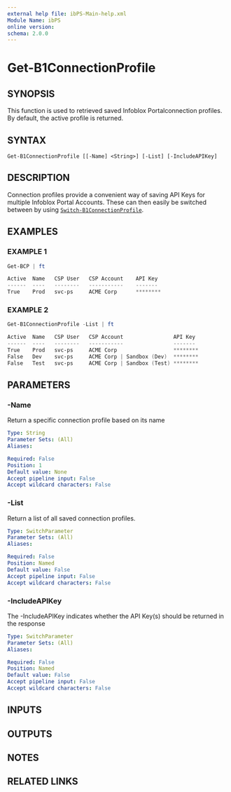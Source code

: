 ```yaml
---
external help file: ibPS-Main-help.xml
Module Name: ibPS
online version:
schema: 2.0.0
---
```


# Get-B1ConnectionProfile

## SYNOPSIS
This function is used to retrieved saved Infoblox Portalconnection profiles.
By default, the active profile is returned.

## SYNTAX

```
Get-B1ConnectionProfile [[-Name] <String>] [-List] [-IncludeAPIKey]
```

## DESCRIPTION
Connection profiles provide a convenient way of saving API Keys for multiple Infoblox Portal Accounts.
These can then easily be switched between by using [`Switch-B1ConnectionProfile`](../Switch-B1ConnectionProfile/).

## EXAMPLES

### EXAMPLE 1
```powershell
Get-BCP | ft

Active  Name   CSP User   CSP Account    API Key
------  ----   --------   -----------    -------
True    Prod   svc-ps     ACME Corp      ********
```

### EXAMPLE 2
```powershell
Get-B1ConnectionProfile -List | ft

Active  Name   CSP User   CSP Account                API Key
------  ----   --------   -----------                -------
True    Prod   svc-ps     ACME Corp                  ********
False   Dev    svc-ps     ACME Corp | Sandbox (Dev)  ********
False   Test   svc-ps     ACME Corp | Sandbox (Test) ********
```

## PARAMETERS

### -Name
Return a specific connection profile based on its name

```yaml
Type: String
Parameter Sets: (All)
Aliases:

Required: False
Position: 1
Default value: None
Accept pipeline input: False
Accept wildcard characters: False
```

### -List
Return a list of all saved connection profiles.

```yaml
Type: SwitchParameter
Parameter Sets: (All)
Aliases:

Required: False
Position: Named
Default value: False
Accept pipeline input: False
Accept wildcard characters: False
```

### -IncludeAPIKey
The -IncludeAPIKey indicates whether the API Key(s) should be returned in the response

```yaml
Type: SwitchParameter
Parameter Sets: (All)
Aliases:

Required: False
Position: Named
Default value: False
Accept pipeline input: False
Accept wildcard characters: False
```

## INPUTS

## OUTPUTS

## NOTES

## RELATED LINKS
